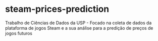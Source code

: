 # steam-prices-prediction
Trabalho de Ciências de Dados da USP - Focado na coleta de dados da plataforma de jogos Steam e a sua análise para a predição de preços de jogos futuros

